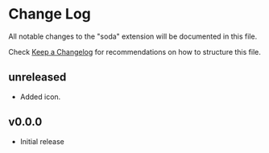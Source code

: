 # Change Log

All notable changes to the "soda" extension will be documented in this file.

Check [Keep a Changelog](http://keepachangelog.com/) for recommendations on how
to structure this file.

## unreleased

- Added icon.

## v0.0.0

- Initial release
